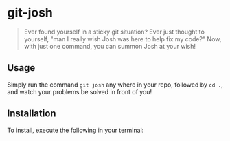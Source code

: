 # git-josh

> Ever found yourself in a sticky git situation?
> Ever just thought to yourself, "man I really wish Josh was here to help fix my code?"
> Now, with just one command, you can summon Josh at your wish!

## Usage
Simply run the command `git josh` any where in your repo, followed by `cd .`, and watch your problems be solved in front of you!

## Installation
To install, execute the following in your terminal:

```bashscript

```
